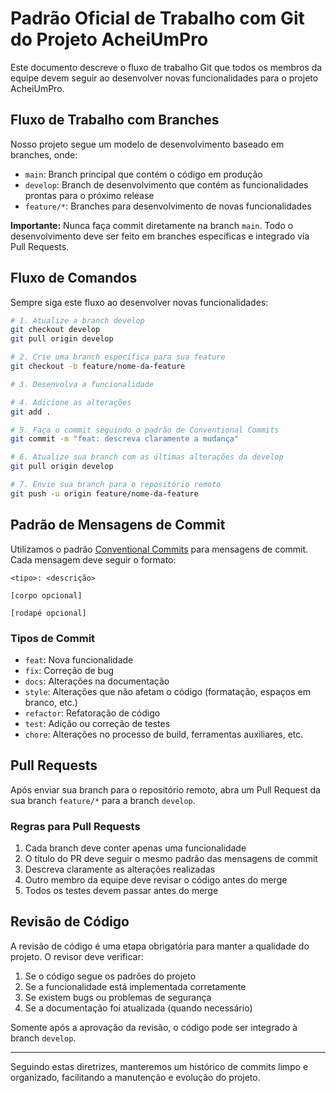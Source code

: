 # Padrão Oficial de Trabalho com Git do Projeto AcheiUmPro

Este documento descreve o fluxo de trabalho Git que todos os membros da equipe devem seguir ao desenvolver novas funcionalidades para o projeto AcheiUmPro.

## Fluxo de Trabalho com Branches

Nosso projeto segue um modelo de desenvolvimento baseado em branches, onde:

- `main`: Branch principal que contém o código em produção
- `develop`: Branch de desenvolvimento que contém as funcionalidades prontas para o próximo release
- `feature/*`: Branches para desenvolvimento de novas funcionalidades

**Importante:** Nunca faça commit diretamente na branch `main`. Todo o desenvolvimento deve ser feito em branches específicas e integrado via Pull Requests.

## Fluxo de Comandos

Sempre siga este fluxo ao desenvolver novas funcionalidades:

```bash
# 1. Atualize a branch develop
git checkout develop
git pull origin develop

# 2. Crie uma branch específica para sua feature
git checkout -b feature/nome-da-feature

# 3. Desenvolva a funcionalidade

# 4. Adicione as alterações
git add .

# 5. Faça o commit seguindo o padrão de Conventional Commits
git commit -m "feat: descreva claramente a mudança"

# 6. Atualize sua branch com as últimas alterações da develop
git pull origin develop

# 7. Envie sua branch para o repositório remoto
git push -u origin feature/nome-da-feature
```

## Padrão de Mensagens de Commit

Utilizamos o padrão [Conventional Commits](https://www.conventionalcommits.org/) para mensagens de commit. Cada mensagem deve seguir o formato:

```
<tipo>: <descrição>

[corpo opcional]

[rodapé opcional]
```

### Tipos de Commit

- `feat`: Nova funcionalidade
- `fix`: Correção de bug
- `docs`: Alterações na documentação
- `style`: Alterações que não afetam o código (formatação, espaços em branco, etc.)
- `refactor`: Refatoração de código
- `test`: Adição ou correção de testes
- `chore`: Alterações no processo de build, ferramentas auxiliares, etc.

## Pull Requests

Após enviar sua branch para o repositório remoto, abra um Pull Request da sua branch `feature/*` para a branch `develop`.

### Regras para Pull Requests

1. Cada branch deve conter apenas uma funcionalidade
2. O título do PR deve seguir o mesmo padrão das mensagens de commit
3. Descreva claramente as alterações realizadas
4. Outro membro da equipe deve revisar o código antes do merge
5. Todos os testes devem passar antes do merge

## Revisão de Código

A revisão de código é uma etapa obrigatória para manter a qualidade do projeto. O revisor deve verificar:

1. Se o código segue os padrões do projeto
2. Se a funcionalidade está implementada corretamente
3. Se existem bugs ou problemas de segurança
4. Se a documentação foi atualizada (quando necessário)

Somente após a aprovação da revisão, o código pode ser integrado à branch `develop`.

---

Seguindo estas diretrizes, manteremos um histórico de commits limpo e organizado, facilitando a manutenção e evolução do projeto.